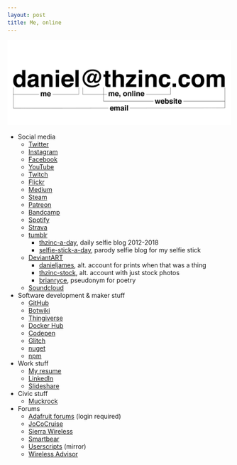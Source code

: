 ```yaml
---
layout: post
title: Me, online
---
```


<style type="text/css">
    @media (prefers-color-scheme: dark) {
        .invertable {
            filter: invert(1);
        }
    }
</style>
<img src="/assets/banner.png" alt="Diagram of daniel@thzinc.com" class="invertable">

- Social media
  - [Twitter](https://twitter.com/thzinc)
  - [Instagram](https://www.instagram.com/thzinc/)
  - [Facebook](https://www.facebook.com/thzinc)
  - [YouTube](https://www.youtube.com/channel/UC54j-qqvntPcLXYSW7Rxcfg)
  - [Twitch](https://www.twitch.tv/thzinc)
  - [Flickr](https://www.flickr.com/people/thzinc/)
  - [Medium](https://medium.com/@thzinc)
  - [Steam](https://steamcommunity.com/id/thzinc)
  - [Patreon](https://www.patreon.com/thzinc)
  - [Bandcamp](https://bandcamp.com/thzinc)
  - [Spotify](https://open.spotify.com/user/thzinc)
  - [Strava](https://www.strava.com/athletes/44050022)
  - [tumblr](https://blog.thzinc.com)
    - [thzinc-a-day](https://thzincaday.thzinc.com/), daily selfie blog 2012-2018
    - [selfie-stick-a-day](https://selfiestickaday.thzinc.com/), parody selfie blog for my selfie stick
  - [DeviantART](https://www.deviantart.com/thzinc)
    - [danieljames](https://www.deviantart.com/danieljames), alt. account for prints when that was a thing
    - [thzinc-stock](https://www.deviantart.com/thzinc-stock), alt. account with just stock photos
    - [brianryce](https://www.deviantart.com/brianryce), pseudonym for poetry
  - [Soundcloud](https://soundcloud.com/thzinc)
- Software development & maker stuff
  - [GitHub](https://github.com/thzinc)
  - [Botwiki](https://botwiki.org/author/thzinc/)
  - [Thingiverse](https://www.thingiverse.com/thzinc/designs)
  - [Docker Hub](https://hub.docker.com/u/thzinc)
  - [Codepen](https://codepen.io/thzinc)
  - [Glitch](https://glitch.com/@thzinc)
  - [nuget](https://www.nuget.org/profiles/thzinc)
  - [npm](https://www.npmjs.com/~thzinc)
- Work stuff
  - [My resume](/resume)
  - [LinkedIn](https://www.linkedin.com/in/danielijames/)
  - [Slideshare](https://www.slideshare.net/DanielJames17)
- Civic stuff
  - [Muckrock](https://www.muckrock.com/accounts/profile/thzinc/)
- Forums
  - [Adafruit forums](https://forums.adafruit.com/memberlist.php?mode=viewprofile&u=478128) (login required)
  - [JoCoCruise](https://forums.jococruise.com/u/thzinc/summary)
  - [Sierra Wireless](https://forum.sierrawireless.com/u/thzinc/summary)
  - [Smartbear](https://community.smartbear.com/t5/user/viewprofilepage/user-id/15125)
  - [Userscripts](https://userscripts-mirror.org/users/489558) (mirror)
  - [Wireless Advisor](https://forums.wirelessadvisor.com/members/thzinc.68886/)

